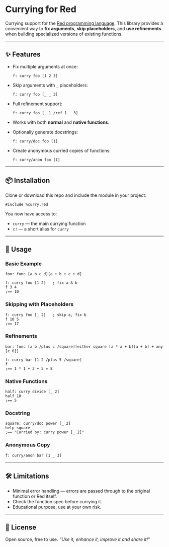 # Currying for Red

Currying support for the [Red programming language](https://www.red-lang.org/).
This library provides a convenient way to **fix arguments**, **skip placeholders**, and **use refinements** when building specialized versions of existing functions.

---

## ✨ Features

* Fix multiple arguments at once:

  ```red
  f: curry foo [1 2 3]
  ```
* Skip arguments with `_` placeholders:

  ```red
  f: curry foo [_ _ 3]
  ```
* Full refinement support:

  ```red
  f: curry foo [_ 1 /ref 1 _ 3]
  ```
* Works with both **normal** and **native functions**.
* Optionally generate docstrings:

  ```red
  f: curry/doc foo [1]
  ```
* Create anonymous curried copies of functions:

  ```red
  f: curry/anon foo [1]
  ```

---

## 📦 Installation

Clone or download this repo and include the module in your project:

```red
#include %curry.red
```

You now have access to:

* `curry` — the main currying function
* `c!` — a short alias for `curry`

---

## 🚀 Usage

### Basic Example

```red
foo: func [a b c d][a + b + c + d]

f: curry foo [1 2]   ; fix a & b
f 3 4
;== 10
```

### Skipping with Placeholders

```red
f: curry foo [_ 2]   ; skip a, fix b
f 10 5
;== 17
```

### Refinements

```red
bar: func [a b /plus c /square][either square [a * a + b][a + b] + any [c 0]]

f: curry bar [1 2 /plus 5 /square]
f
;== 1 * 1 + 2 + 5 = 8
```

### Native Functions

```red
half: curry divide [_ 2]
half 10
;== 5
```

### Docstring

```red
square: curry/doc power [_ 2]
help square
;== "Curried by: curry power [_ 2]"
```

### Anonymous Copy

```red
f: curry/anon bar [1 _ 3]
```

---

## 🛠 Limitations

* Minimal error handling — errors are passed through to the original function or Red itself.
* Check the function spec before currying it.
* Educational purpose, use at your own risk.

---

## 📜 License

Open source, free to use. *“Use it, enhance it, improve it and share it!”*
